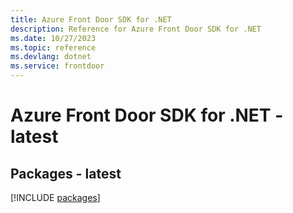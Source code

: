```yaml
---
title: Azure Front Door SDK for .NET
description: Reference for Azure Front Door SDK for .NET
ms.date: 10/27/2023
ms.topic: reference
ms.devlang: dotnet
ms.service: frontdoor
---
```

# Azure Front Door SDK for .NET - latest
## Packages - latest
[!INCLUDE [packages](front-door-index.md)]